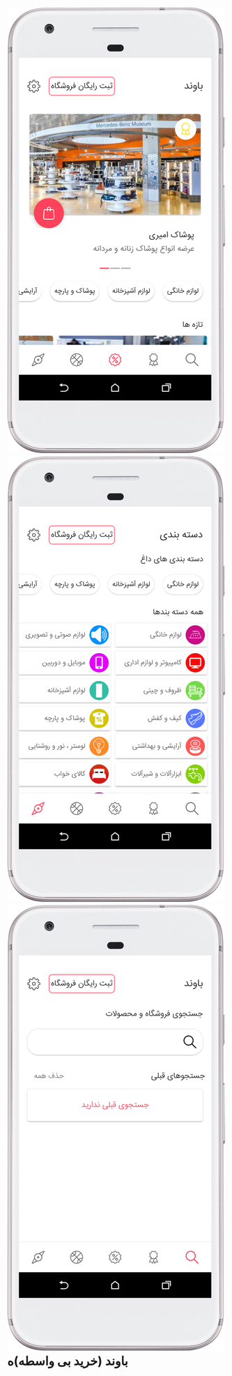 <img src="https://github.com/shadmanadman/Bavand/blob/master/screen_captures/device-2019-06-25-165132.png"> <img src="https://github.com/shadmanadman/Bavand/blob/master/screen_captures/device-2019-06-25-165302.png"> <img src="https://github.com/shadmanadman/Bavand/blob/master/screen_captures/device-2019-06-25-165345.png">  
باوند (خرید بی واسطه)ه
===========================================================================================================================================================
